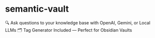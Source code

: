 # semantic-vault
🔍 Ask questions to your knowledge base with OpenAI, Gemini, or Local LLMs 🗂️ Tag Generator Included — Perfect for Obsidian Vaults
